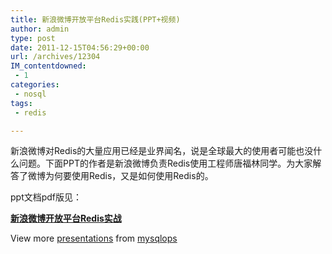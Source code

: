 ```yaml
---
title: 新浪微博开放平台Redis实践(PPT+视频)
author: admin
type: post
date: 2011-12-15T04:56:29+00:00
url: /archives/12304
IM_contentdowned:
 - 1
categories:
 - nosql
tags:
 - redis

---
```

新浪微博对Redis的大量应用已经是业界闻名，说是全球最大的使用者可能也没什么问题。下面PPT的作者是新浪微博负责Redis使用工程师唐福林同学。为大家解答了微博为何要使用Redis，又是如何使用Redis的。

ppt文档pdf版见：

**[新浪微博开放平台Redis实战](http://www.slideshare.net/mysqlops/redis-9806617 "新浪微博开放平台Redis实战")**

View more [presentations](http://www.slideshare.net/) from [mysqlops](http://www.slideshare.net/mysqlops)
